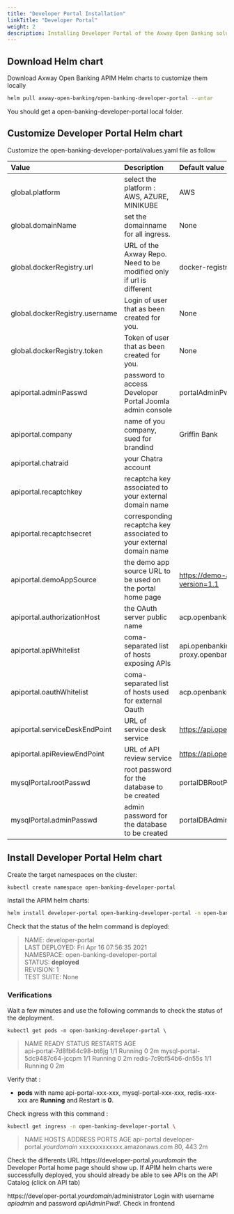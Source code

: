 ```yaml
---
title: "Developer Portal Installation"
linkTitle: "Developer Portal"
weight: 2
description: Installing Developer Portal of the Axway Open Banking solution
---
```



## Download Helm chart

Download Axway Open Banking APIM Helm charts to customize them locally

```bash
helm pull axway-open-banking/open-banking-developer-portal --untar
```

You should get a open-banking-developer-portal local folder.

## Customize Developer Portal Helm chart

Customize the open-banking-developer-portal/values.yaml file as follow

| Value         | Description                           | Default value  |
|:------------- |:------------------------------------- |:-------------- |
| global.platform | select the platform : AWS, AZURE, MINIKUBE | AWS |
| global.domainName | set the domainname for all ingress. | None |
| global.dockerRegistry.url | URL of the Axway Repo. Need to be modified only if url is different| docker-registry.demo.axway.com/open-banking/developer-portal |
| global.dockerRegistry.username | Login of user that as been created for you. | None |
| global.dockerRegistry.token | Token of user that as been created for you. | None |
| apiportal.adminPasswd | password to access Developer Portal Joomla admin console | portalAdminPwd! |
| apiportal.company | name of you company, sued for brandind | Griffin Bank |
| apiportal.chatraid |  your Chatra account |  |
| apiportal.recaptchkey | recaptcha key associated to your external domain name |  |
| apiportal.recaptchsecret |  corresponding recaptcha key associated to your external domain name |  |
| apiportal.demoAppSource |   the demo app source URL to be used on the portal home page | https://demo-apps.openbanking.demoaxway.com/app.js?version=1.1 |
| apiportal.authorizationHost |   the OAuth server public name |  acp.openbanking.demoaxway.com |
| apiportal.apiWhitelist |  coma-separated list of hosts exposing APIs | api.openbanking.demoaxway.com,mtls-api-proxy.openbanking.demoaxway.com |
| apiportal.oauthWhitelist |  coma-separated list of hosts used for external Oauth | acp.openbanking.demoaxway.com |
| apiportal.serviceDeskEndPoint | URL of service desk service  |https://api.openbanking.demoaxway.com/services/v1/incident   |
| apiportal.apiReviewEndPoint |   URL of API review service  | https://api.openbanking.demoaxway.com/api/portal/v1.2/reviewapi |
| mysqlPortal.rootPasswd | root password for the database to be created | portalDBRootPwd! |
| mysqlPortal.adminPasswd  | admin password for the database to be created | portalDBAdminPwd! |

## Install Developer Portal Helm chart

Create the target namespaces on the cluster:

```bash
kubectl create namespace open-banking-developer-portal
```

Install the APIM  helm charts:

```bash
helm install developer-portal open-banking-developer-portal -n open-banking-developer-portal
```

Check that the status of the helm command is deployed:

>NAME: developer-portal \
>LAST DEPLOYED: Fri Apr 16 07:56:35 2021 \
>NAMESPACE: open-banking-developer-portal \
>STATUS: **deployed** \
>REVISION: 1 \
>TEST SUITE: None

### Verifications

Wait a few minutes and use the following commands to check the status of the deployment.

```
kubectl get pods -n open-banking-developer-portal \
```

>NAME                            READY   STATUS    RESTARTS   AGE  
>api-portal-7d8fb64c98-bt6jg     1/1     Running   0          2m
>mysql-portal-5dc9487c64-jccpm   1/1     Running   0          2m
>redis-7c9bf54b6-dn55s           1/1     Running   0          2m

Verify that :

* **pods** with name api-portal-xxx-xxx, mysql-portal-xxx-xxx, redis-xxx-xxx are **Running** and Restart is **0**.

Check ingress with this command :

```bash
kubectl get ingress -n open-banking-developer-portal \
```

>NAME         HOSTS                           ADDRESS                       PORTS     AGE
>api-portal   developer-portal.*yourdomain*   xxxxxxxxxxxxx.amazonaws.com   80, 443   2m

Check the differents URL
https://developer-portal.*yourdomain* the Developer Portal home page should show up.
If APIM helm charts were successfully deployed, you should already be able to see APIs on the API Catalog (click on API tab)

https://developer-portal.*yourdomain*/administrator Login with username *apiadmin* and password *apiAdminPwd!*. Check in frontend 
